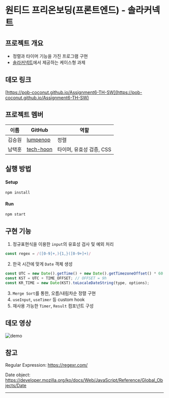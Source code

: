 # 원티드 프리온보딩(프론트엔드) - 솔라커넥트

## 프로젝트 개요
- 정렬과 타이머 기능을 가진 프로그램 구현
- [솔라커넥트](https://www.solarconnect.kr/)에서 제공하는 케이스형 과제

## 데모 링크
[https://pob-coconut.github.io/Assignment6-TH-SW](https://pob-coconut.github.io/Assignment6-TH-SW)

## 프로젝트 멤버

| 이름   | GitHub                                    | 역할 |
| ------ | ----------------------------------------- | ---- |
| 김승원 | [lumpenop](https://github.com/lumpenop)   | 정렬 |
| 남택훈 | [tech-hoon](https://github.com/tech-hoon) | 타이머, 유효성 검증, CSS|

## 실행 방법

#### Setup

`npm install`

#### Run

`npm start`

## 구현 기능
1. 정규표현식을 이용한 `input`의 유효성 검사 및 예외 처리
```javascript
const regex = /([0-9]+,){1,}([0-9+]+)/
```
2. 한국 시간에 맞게 `Date` 객체 생성 
```javascript
const UTC = new Date().getTime() + new Date().getTimezoneOffset() * 60 * 1000;
const KST = UTC + TIME_OFFSET; // OFFSET = 9h
const KR_TIME = new Date(KST).toLocaleDateString(type, options);
```
3. `Merge Sort`를 통한, 오름/내림차순 정렬 구현 
4. `useInput`, `useTimer` 등 custom hook
5. 재사용 가능한 `Timer`, `Result` 컴포넌트 구성

## 데모 영상
![demo](https://user-images.githubusercontent.com/19265753/129858887-89a8f187-64d9-4812-b739-287171498dbe.gif)

## 참고
Regular Expression: https://regexr.com/

Date object: https://developer.mozilla.org/ko/docs/Web/JavaScript/Reference/Global_Objects/Date

---
